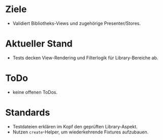 # Ziele
- Validiert Bibliotheks-Views und zugehörige Presenter/Stores.

# Aktueller Stand
- Tests decken View-Rendering und Filterlogik für Library-Bereiche ab.

# ToDo
- keine offenen ToDos.

# Standards
- Testdateien erklären im Kopf den geprüften Library-Aspekt.
- Nutzen `create`-Helper, um wiederkehrende Fixtures aufzubauen.

